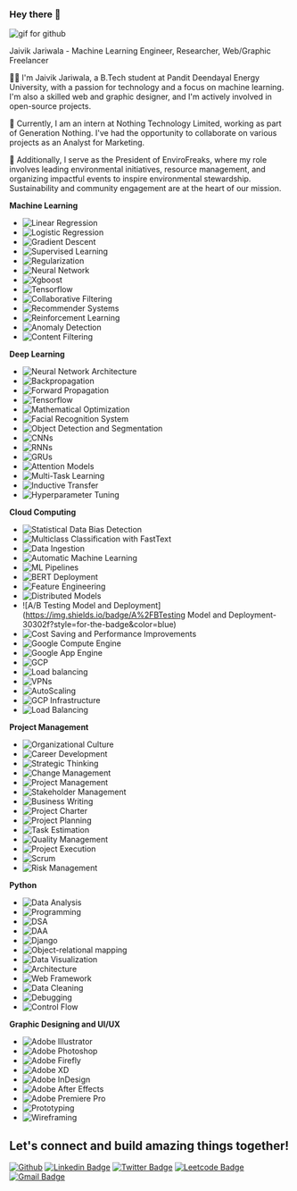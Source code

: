 ### Hey there 👋

<img src="https://i.imgur.com/1ZvVkDc.gif" alt="gif for github"></img>

Jaivik Jariwala - Machine Learning Engineer, Researcher, Web/Graphic Freelancer

👨‍💻 I'm Jaivik Jariwala, a B.Tech student at Pandit Deendayal Energy University, with a passion for technology and a focus on machine learning. I'm also a skilled web and graphic designer, and I'm actively involved in open-source projects.

🌱 Currently, I am an intern at Nothing Technology Limited, working as part of Generation Nothing. I've had the opportunity to collaborate on various projects as an Analyst for Marketing.

🌿 Additionally, I serve as the President of EnviroFreaks, where my role involves leading environmental initiatives, resource management, and organizing impactful events to inspire environmental stewardship. Sustainability and community engagement are at the heart of our mission.

**Machine Learning**
- ![Linear Regression](https://img.shields.io/badge/Linear%20Regression-30302f?style=for-the-badge&color=blue)
- ![Logistic Regression](https://img.shields.io/badge/Logistic%20Regression-30302f?style=for-the-badge&color=green)
- ![Gradient Descent](https://img.shields.io/badge/Gradient%20Descent-30302f?style=for-the-badge&color=orange)
- ![Supervised Learning](https://img.shields.io/badge/Supervised%20Learning-30302f?style=for-the-badge&color=purple)
- ![Regularization](https://img.shields.io/badge/Regularization-30302f?style=for-the-badge&color=red)
- ![Neural Network](https://img.shields.io/badge/Neural%20Network-30302f?style=for-the-badge&color=blue)
- ![Xgboost](https://img.shields.io/badge/Xgboost-30302f?style=for-the-badge&color=green)
- ![Tensorflow](https://img.shields.io/badge/Tensorflow-30302f?style=for-the-badge&color=orange)
- ![Collaborative Filtering](https://img.shields.io/badge/Collaborative%20Filtering-30302f?style=for-the-badge&color=purple)
- ![Recommender Systems](https://img.shields.io/badge/Recommender%20Systems-30302f?style=for-the-badge&color=red)
- ![Reinforcement Learning](https://img.shields.io/badge/Reinforcement%20Learning-30302f?style=for-the-badge&color=blue)
- ![Anomaly Detection](https://img.shields.io/badge/Anomaly%20Detection-30302f?style=for-the-badge&color=green)
- ![Content Filtering](https://img.shields.io/badge/Content%20Filtering-30302f?style=for-the-badge&color=orange)

**Deep Learning**
- ![Neural Network Architecture](https://img.shields.io/badge/Neural%20Network%20Architecture-30302f?style=for-the-badge&color=purple)
- ![Backpropagation](https://img.shields.io/badge/Backpropagation-30302f?style=for-the-badge&color=red)
- ![Forward Propagation](https://img.shields.io/badge/Forward%20Propagation-30302f?style=for-the-badge&color=blue)
- ![Tensorflow](https://img.shields.io/badge/Tensorflow-30302f?style=for-the-badge&color=green)
- ![Mathematical Optimization](https://img.shields.io/badge/Mathematical%20Optimization-30302f?style=for-the-badge&color=orange)
- ![Facial Recognition System](https://img.shields.io/badge/Facial%20Recognition%20System-30302f?style=for-the-badge&color=purple)
- ![Object Detection and Segmentation](https://img.shields.io/badge/Object%20Detection%20and%20Segmentation-30302f?style=for-the-badge&color=red)
- ![CNNs](https://img.shields.io/badge/CNNs-30302f?style=for-the-badge&color=blue)
- ![RNNs](https://img.shields.io/badge/RNNs-30302f?style=for-the-badge&color=green)
- ![GRUs](https://img.shields.io/badge/GRUs-30302f?style=for-the-badge&color=orange)
- ![Attention Models](https://img.shields.io/badge/Attention%20Models-30302f?style=for-the-badge&color=purple)
- ![Multi-Task Learning](https://img.shields.io/badge/Multi%20Task%20Learning-30302f?style=for-the-badge&color=red)
- ![Inductive Transfer](https://img.shields.io/badge/Inductive%20Transfer-30302f?style=for-the-badge&color=blue)
- ![Hyperparameter Tuning](https://img.shields.io/badge/Hyperparameter%20Tuning-30302f?style=for-the-badge&color=green)

**Cloud Computing**
- ![Statistical Data Bias Detection](https://img.shields.io/badge/Statistical%20Data%20Bias%20Detection-30302f?style=for-the-badge&color=orange)
- ![Multiclass Classification with FastText](https://img.shields.io/badge/Multiclass%20Classification%20with%20FastText-30302f?style=for-the-badge&color=purple)
- ![Data Ingestion](https://img.shields.io/badge/Data%20Ingestion-30302f?style=for-the-badge&color=red)
- ![Automatic Machine Learning](https://img.shields.io/badge/Automatic%20Machine%20Learning-30302f?style=for-the-badge&color=blue)
- ![ML Pipelines](https://img.shields.io/badge/ML%20Pipelines-30302f?style=for-the-badge&color=green)
- ![BERT Deployment](https://img.shields.io/badge/BERT%20Deployment-30302f?style=for-the-badge&color=orange)
- ![Feature Engineering](https://img.shields.io/badge/Feature%20Engineering-30302f?style=for-the-badge&color=purple)
- ![Distributed Models](https://img.shields.io/badge/Distributed%20Models-30302f?style=for-the-badge&color=red)
- ![A/B Testing Model and Deployment](https://img.shields.io/badge/A%2FBTesting Model and Deployment-30302f?style=for-the-badge&color=blue)
- ![Cost Saving and Performance Improvements](https://img.shields.io/badge/Cost%20Saving%20and%20Performance%20Improvements-30302f?style=for-the-badge&color=green)
- ![Google Compute Engine](https://img.shields.io/badge/Google%20Compute%20Engine-30302f?style=for-the-badge&color=orange)
- ![Google App Engine](https://img.shields.io/badge/Google%20App%20Engine-30302f?style=for-the-badge&color=purple)
- ![GCP](https://img.shields.io/badge/GCP-30302f?style=for-the-badge&color=red)
- ![Load balancing](https://img.shields.io/badge/Load%20balancing-30302f?style=for-the-badge&color=blue)
- ![VPNs](https://img.shields.io/badge/VPNs-30302f?style=for-the-badge&color=green)
- ![AutoScaling](https://img.shields.io/badge/AutoScaling-30302f?style=for-the-badge&color=orange)
- ![GCP Infrastructure](https://img.shields.io/badge/GCP%20Infrastructure-30302f?style=for-the-badge&color=purple)
- ![Load Balancing](https://img.shields.io/badge/Load%20Balancing-30302f?style=for-the-badge&color=red)

**Project Management**
- ![Organizational Culture](https://img.shields.io/badge/Organizational%20Culture-30302f?style=for-the-badge&color=blue)
- ![Career Development](https://img.shields.io/badge/Career%20Development-30302f?style=for-the-badge&color=green)
- ![Strategic Thinking](https://img.shields.io/badge/Strategic%20Thinking-30302f?style=for-the-badge&color=orange)
- ![Change Management](https://img.shields.io/badge/Change%20Management-30302f?style=for-the-badge&color=purple)
- ![Project Management](https://img.shields.io/badge/Project%20Management-30302f?style=for-the-badge&color=red)
- ![Stakeholder Management](https://img.shields.io/badge/Stakeholder%20Management-30302f?style=for-the-badge&color=blue)
- ![Business Writing](https://img.shields.io/badge/Business%20Writing-30302f?style=for-the-badge&color=green)
- ![Project Charter](https://img.shields.io/badge/Project%20Charter-30302f?style=for-the-badge&color=orange)
- ![Project Planning](https://img.shields.io/badge/Project%20Planning-30302f?style=for-the-badge&color=purple)
- ![Task Estimation](https://img.shields.io/badge/Task%20Estimation-30302f?style=for-the-badge&color=blue)
- ![Quality Management](https://img.shields.io/badge/Quality%20Management-30302f?style=for-the-badge&color=green)
- ![Project Execution](https://img.shields.io/badge/Project%20Execution-30302f?style=for-the-badge&color=orange)
- ![Scrum](https://img.shields.io/badge/Scrum-30302f?style=for-the-badge&color=purple)
- ![Risk Management](https://img.shields.io/badge/Risk%20Management-30302f?style=for-the-badge&color=red)


**Python**
- ![Data Analysis](https://img.shields.io/badge/Data%20Analysis-30302f?style=for-the-badge&color=red)
- ![Programming](https://img.shields.io/badge/Programming-30302f?style=for-the-badge&color=blue)
- ![DSA](https://img.shields.io/badge/DSA-30302f?style=for-the-badge&color=green)
- ![DAA](https://img.shields.io/badge/DAA-30302f?style=for-the-badge&color=orange)
- ![Django](https://img.shields.io/badge/Django-30302f?style=for-the-badge&color=purple)
- ![Object-relational mapping](https://img.shields.io/badge/Object-relational%20mapping-30302f?style=for-the-badge&color=red)
- ![Data Visualization](https://img.shields.io/badge/Data%20Visualization-30302f?style=for-the-badge&color=blue)
- ![Architecture](https://img.shields.io/badge/Architecture-30302f?style=for-the-badge&color=green)
- ![Web Framework](https://img.shields.io/badge/Web%20Framework-30302f?style=for-the-badge&color=orange)
- ![Data Cleaning](https://img.shields.io/badge/Data%20Cleaning-30302f?style=for-the-badge&color=purple)
- ![Debugging](https://img.shields.io/badge/Debugging-30302f?style=for-the-badge&color=red)
- ![Control Flow](https://img.shields.io/badge/Control%20Flow-30302f?style=for-the-badge&color=blue)

**Graphic Designing and UI/UX**
- ![Adobe Illustrator](https://img.shields.io/badge/Adobe%20Illustrator-30302f?style=for-the-badge&color=green)
- ![Adobe Photoshop](https://img.shields.io/badge/Adobe%20Photoshop-30302f?style=for-the-badge&color=orange)
- ![Adobe Firefly](https://img.shields.io/badge/Adobe%20Firefly-30302f?style=for-the-badge&color=purple)
- ![Adobe XD](https://img.shields.io/badge/Adobe%20XD-30302f?style=for-the-badge&color=red)
- ![Adobe InDesign](https://img.shields.io/badge/Adobe%20InDesign-30302f?style=for-the-badge&color=blue)
- ![Adobe After Effects](https://img.shields.io/badge/Adobe%20After%20Effects-30302f?style=for-the-badge&color=green)
- ![Adobe Premiere Pro](https://img.shields.io/badge/Adobe%20Premiere%20Pro-30302f?style=for-the-badge&color=orange)
- ![Prototyping](https://img.shields.io/badge/Prototyping-30302f?style=for-the-badge&color=purple)
- ![Wireframing](https://img.shields.io/badge/Wireframing-30302f?style=for-the-badge&color=red)




## Let's connect and build amazing things together!
[![Github](https://img.shields.io/badge/-Github-181717?style=for-the-badge&logo=Github&logoColor=white)](https://github.com/Dev79844)
[![Linkedin Badge](https://img.shields.io/badge/-Linkedin-0077B5?style=for-the-badge&logo=Linkedin&logoColor=white&link=https://www.linkedin.com/in/dev14/)](https://www.linkedin.com/in/dev14/)
[![Twitter Badge](https://img.shields.io/badge/-Twitter-blue?style=for-the-badge&logo=Twitter&logoColor=white&link=https://twitter.com/devparikh142003/)](https://twitter.com/devparikh142003/)
[![Leetcode Badge](https://img.shields.io/badge/-Leetcode-black?style=for-the-badge&logo=leetcode&logoColor=white&link=https://leetcode.com/devparikh142003/)](https://leetcode.com/devparikh142003/)
[![Gmail Badge](https://img.shields.io/badge/-Gmail-c14438?style=for-the-badge&logo=Gmail&logoColor=white&link=mailto:devparikh79844@gmail.com)](mailto:devparikh79844@gmail.com)
